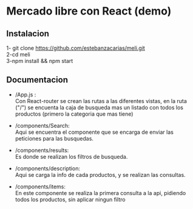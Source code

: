 # Mercado libre con React (demo)


## Instalacion

1- git clone https://github.com/estebanzacarias/meli.git <br/>
2-cd meli <br/>
3-npm install && npm start <br/>


## Documentacion
 - /App.js :<br/>
     Con React-router se crean las rutas a las diferentes vistas, en la ruta ("/")  se encuenta la  caja de busqueda mas un listado con todos los productos (primero la categoria que mas tiene)<br/>

 - /components/Search: <br/>
  Aqui se encuentra el componente que se encarga de enviar las peticiones para las busquedas.

 - /components/results: <br/>
  Es donde se realizan los filtros de busqueda.

 - /components/description: <br/>
 Aqui se carga la info de cada productos, y se realizan las consultas.

 - /components/items: <br/>
 En este componente se realiza la primera consulta a la api, pidiendo todos los productos, sin aplicar ningun filtro
